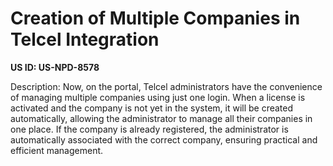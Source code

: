 # Creation of Multiple Companies in Telcel Integration

**US ID: US-NPD-8578**

Description: Now, on the portal, Telcel administrators have the convenience of managing multiple companies using just one login. When a license is activated and the company is not yet in the system, it will be created automatically, allowing the administrator to manage all their companies in one place. If the company is already registered, the administrator is automatically associated with the correct company, ensuring practical and efficient management.